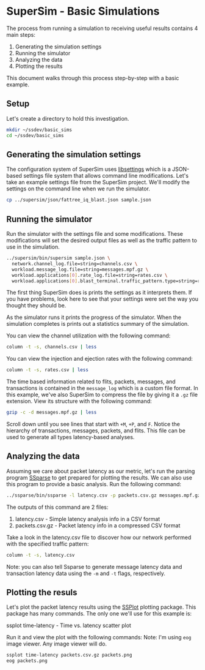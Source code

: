 # SuperSim - Basic Simulations

The process from running a simulation to receiving useful results contains 4
main steps:

1. Generating the simulation settings
2. Running the simulator
3. Analyzing the data
4. Plotting the results

This document walks through this process step-by-step with a basic example.

## Setup
Let's create a directory to hold this investigation.

``` sh
mkdir ~/ssdev/basic_sims
cd ~/ssdev/basic_sims

```

## Generating the simulation settings
The configuration system of SuperSim uses [libsettings][] which is a JSON-based
settings file system that allows command line modifications. Let's take an
example settings file from the SuperSim project. We'll modify the settings
on the command line when we run the simulator.

``` sh
cp ../supersim/json/fattree_iq_blast.json sample.json
```

## Running the simulator
Run the simulator with the settings file and some modifications. These
modifications will set the desired output files as well as the traffic
pattern to use in the simulation.

``` sh
../supersim/bin/supersim sample.json \
  network.channel_log.file=string=channels.csv \
  workload.message_log.file=string=messages.mpf.gz \
  workload.applications[0].rate_log.file=string=rates.csv \
  workload.applications[0].blast_terminal.traffic_pattern.type=string=random_exchange
```

The first thing SuperSim does is prints the settings as it interprets them.
If you have problems, look here to see that your settings were set the way
you thought they should be.

As the simulator runs it prints the progress of the simulator. When the
simulation completes is prints out a statistics summary of the simulation.

You can view the channel utilization with the following command:

``` sh
column -t -s, channels.csv | less
```

You can view the injection and ejection rates with the following command:

``` sh
column -t -s, rates.csv | less
```

The time based information related to flits, packets, messages, and transactions
is contained in the `message_log` which is a custom file format. In this
example, we've also SuperSim to compress the file by giving it a `.gz` file
extension. View its structure with the following command:

``` sh
gzip -c -d messages.mpf.gz | less
```

Scroll down until you see lines that start with `+M`, `+P`, and `F`. Notice the
hierarchy of transactions, messages, packets, and flits. This file can be used
to generate all types latency-based analyses.

## Analyzing the data
Assuming we care about packet latency as our metric, let's run the parsing
program [SSparse][] to get prepared for plotting the results. We can also use
this program to provide a basic analysis. Run the following command:

``` sh
../ssparse/bin/ssparse -l latency.csv -p packets.csv.gz messages.mpf.gz
```
The outputs of this command are 2 files:
1. latency.csv - Simple latency analysis info in a CSV format
2. packets.csv.gz - Packet latency info in a compressed CSV format

Take a look in the latency.csv file to discover how our network performed
with the specified traffic pattern:

``` sh
column -t -s, latency.csv
```

Note: you can also tell Ssparse to generate message latency data and
transaction latency data using the `-m` and `-t` flags, respectively.

## Plotting the resuls
Let's plot the packet latency results using the [SSPlot][] plotting package.
This package has many commands. The only one we'll use for this example is:

ssplot time-latency - Time vs. latency scatter plot

Run it and view the plot with the following commands:
Note: I'm using `eog` image viewer. Any image viewer will do.

``` sh
ssplot time-latency packets.csv.gz packets.png
eog packets.png
```

[libsettings]: https://github.com/nicmcd/libsettings
[SSparse]: https://github.com/nicmcd/ssparse
[SSPlot]: https://github.com/nicmcd/ssplot
